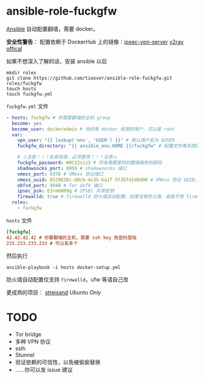 # ansible-role-fuckgfw

[Ansible](https://github.com/ansible/ansible) 自动配置翻墙，需要 docker。

**安全性警告**： 配置依赖于 DockerHub 上的镜像：[ipsec-vpn-server](https://hub.docker.com/r/hwdsl2/ipsec-vpn-server/) [v2ray offical](https://hub.docker.com/r/v2ray/official/) 

如果不想深入了解的话，安装 ansible 以后

~~~
mkdir roles
git clone https://github.com/tioover/ansible-role-fuckgfw.git roles/fuckgfw
touch hosts
touch fuckgfw.yml
~~~

`fuckgfw.yml` 文件

~~~yaml
- hosts: fuckgfw # 你需要翻墙的主机 group
  become: yes
  become_user: dockeradmin # 你的有 docker 权限的用户，可以是 root
  var:
    vpn_user: "{{ lookup('env', 'USER') }}" # 默认用户名为 $USER
    fuckgfw_directory: "{{ ansible_env.HOME }}/fuckgfw" # 配置文件等东西的目录，默认为 $HOME/fuckgfw

    # ⚠️注意！！！私有信息，必须更改！！！注意⚠️
    fuckgfw_password: W9C22ziz3 # 所有需要密码的翻墙服务的密码
    shadowsocks_port: 8959 # shadowsocks 端口
    vmess_port: 9376 # VMess 协议端口
    vmess_uuid: b529638c-d8cb-4c35-ba1f-5f2bfd1d8d00 # VMess 协议 UUID，自己随机生成
    obfs4_port: 4948 # Tor obf4 端口
    ipsec_psk: E3rm6N99g # IPSEC 共享密钥
    firewalld: true # firewalld 防火墙自动配置，如果没有防火墙，或者不用 firewalld 请设为 false
  roles:
    - fuckgfw
~~~
`hosts` 文件

~~~ini
[fuckgfw]
42.42.42.42 # 你要翻墙的主机，需要 ssh key 免密码登陆
233.233.233.233 # 可以有多个
~~~

然后执行

~~~shell
ansible-playbook -i hosts docker-setup.yml
~~~

防火墙自动配置仅支持 `firewalld`，ufw 等请自己改

更成熟的项目： [streisand](https://github.com/jlund/streisand) *Ubuntu Only*

# TODO

* Tor bridge
* 多种 VPN 协议
* sslh
* Stunnel
* 验证依赖的可信性，以免被偷偷替换
* ……你可以发 issue 建议